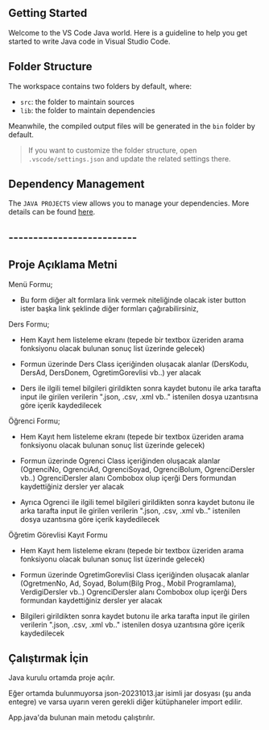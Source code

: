 ## Getting Started

Welcome to the VS Code Java world. Here is a guideline to help you get started to write Java code in Visual Studio Code.

## Folder Structure

The workspace contains two folders by default, where:

- `src`: the folder to maintain sources
- `lib`: the folder to maintain dependencies

Meanwhile, the compiled output files will be generated in the `bin` folder by default.

> If you want to customize the folder structure, open `.vscode/settings.json` and update the related settings there.

## Dependency Management

The `JAVA PROJECTS` view allows you to manage your dependencies. More details can be found [here](https://github.com/microsoft/vscode-java-dependency#manage-dependencies).


## --------------------------



## Proje Açıklama Metni

Menü Formu;

* Bu form diğer alt formlara link vermek niteliğinde olacak ister button ister başka link şeklinde diğer formları çağırabilirsiniz,


Ders Formu;
* Hem Kayıt hem listeleme ekranı (tepede bir textbox üzeriden arama fonksiyonu olacak bulunan sonuç list üzerinde gelecek)

* Formun üzerinde Ders Class içeriğinden oluşacak alanlar (DersKodu, DersAd, DersDonem, OgretimGorevlisi vb..) yer alacak

* Ders ile ilgili temel bilgileri girildikten sonra kaydet butonu ile arka tarafta input ile girilen verilerin ".json, .csv, .xml vb.." istenilen dosya uzantısına göre içerik kaydedilecek


Öğrenci Formu;
* Hem Kayıt hem listeleme ekranı (tepede bir textbox üzeriden arama fonksiyonu olacak bulunan sonuç list üzerinde gelecek)

* Formun üzerinde Ogrenci Class içeriğinden oluşacak alanlar (OgrenciNo, OgrenciAd, OgrenciSoyad, OgrenciBolum, OgrenciDersler vb..)  OgrenciDersler alanı Combobox olup içerği Ders formundan kaydettiğiniz dersler yer alacak

* Ayrıca Ogrenci ile ilgili temel bilgileri girildikten sonra kaydet butonu ile arka tarafta input ile girilen verilerin ".json, .csv, .xml vb.." istenilen dosya uzantısına göre içerik kaydedilecek


Öğretim Görevlisi Kayıt Formu
* Hem Kayıt hem listeleme ekranı (tepede bir textbox üzeriden arama fonksiyonu olacak bulunan sonuç list üzerinde gelecek)

* Formun üzerinde OgretimGorevlisi Class içeriğinden oluşacak alanlar (OgretmenNo, Ad, Soyad, Bolum(Bilg Prog., Mobil Programlama), VerdigiDersler vb..)  OgrenciDersler alanı Combobox olup içerği Ders formundan kaydettiğiniz dersler yer alacak

* Bilgileri girildikten sonra kaydet butonu ile arka tarafta input ile girilen verilerin ".json, .csv, .xml vb.." istenilen dosya uzantısına göre içerik kaydedilecek



## Çalıştırmak İçin

Java kurulu ortamda proje açılır. 

Eğer ortamda bulunmuyorsa json-20231013.jar isimli jar dosyası (şu anda entegre) ve varsa uyarın veren gerekli diğer kütüphaneler import edilir.

App.java'da bulunan main metodu çalıştırılır.